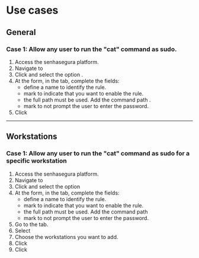 # Use cases 

## General
### Case 1: Allow any user to run the "cat" command as sudo.

1. Access the senhasegura platform.
2. Navigate to 
3. Click  and select the option .
4. At the  form, in the  tab, complete the fields:
    *  define a name to identify the rule.
    *  mark to indicate that you want to enable the rule.
    *  the full path must be used. Add the command path .
    *  mark  to not prompt the user to enter the password.
5. Click 

* * *
## Workstations
### Case 1: Allow any user to run the "cat" command as sudo for a specific workstation

1. Access the senhasegura platform.
2. Navigate to 
3. Click  and select the option 
4. At the  form, in the  tab, complete the fields:
    *  define a name to identify the rule.
    *  mark to indicate that you want to enable the rule.
    *  the full path must be used. Add the command path 
    *  mark  to not prompt the user to enter the password.
5. Go to the  tab.
6. Select 
7. Choose the workstations you want to add.
8. Click 
9. Click 